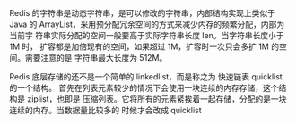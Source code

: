 Redis 的字符串是动态字符串，是可以修改的字符串，内部结构实现上类似于 Java 的
ArrayList，采用预分配冗余空间的方式来减少内存的频繁分配，内部为当前字
符串实际分配的空间一般要高于实际字符串长度 len。当字符串长度小于 1M 时，
扩容都是加倍现有的空间，如果超过 1M，扩容时一次只会多扩 1M 的空间。需要注意的是
字符串最大长度为 512M。


Redis 底层存储的还不是一个简单的 linkedlist，而是称之为
快速链表 quicklist 的一个结构。
首先在列表元素较少的情况下会使用一块连续的内存存储，这个结构是 ziplist，也即是
压缩列表。它将所有的元素紧挨着一起存储，分配的是一块连续的内存。当数据量比较多的
时候才会改成 quicklist